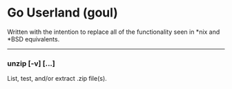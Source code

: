 # Go Userland (goul)

Written with the intention to replace all of the functionality seen in *nix and *BSD equivalents.

---

### unzip [-v] [...]
List, test, and/or extract .zip file(s).
